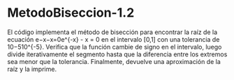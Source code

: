 # MetodoBiseccion-1.2
El código implementa el método de bisección para encontrar la raíz de la ecuación e−x−x=0e^{-x} - x = 0 en el intervalo [0,1] con una tolerancia de 10−510^{-5}. Verifica que la función cambie de signo en el intervalo, luego divide iterativamente el segmento hasta que la diferencia entre los extremos sea menor que la tolerancia. Finalmente, devuelve una aproximación de la raíz y la imprime.
